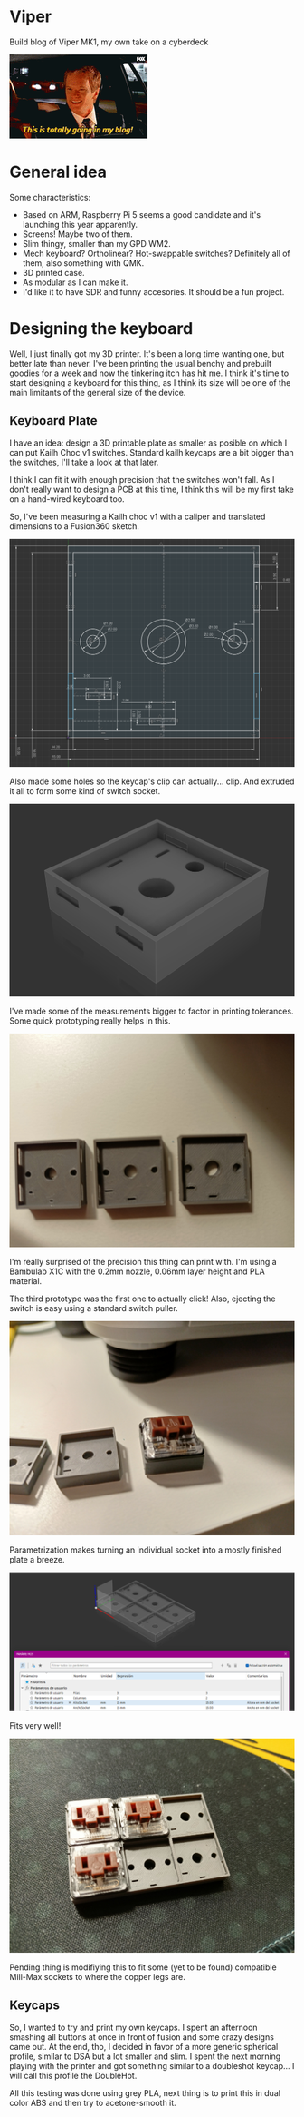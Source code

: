 # Viper
Build blog of Viper MK1, my own take on a cyberdeck

![til](https://github.com/0xlillith/Viper/blob/main/img/0-blog-barney.gif)

# General idea
Some characteristics:
- Based on ARM, Raspberry Pi 5 seems a good candidate and it's launching this year apparently.
- Screens! Maybe two of them.
- Slim thingy, smaller than my GPD WM2.
- Mech keyboard? Ortholinear? Hot-swappable switches? Definitely all of them, also something with QMK.
- 3D printed case.
- As modular as I can make it.
- I'd like it to have SDR and funny accesories. It should be a fun project.

# Designing the keyboard
Well, I just finally got my 3D printer. It's been a long time wanting one, but better late than never. I've been printing the usual benchy and prebuilt goodies for a week and now the tinkering itch has hit me. I think it's time to start designing a keyboard for this thing, as I think its size will be one of the main limitants of the general size of the device.

## Keyboard Plate

I have an idea: design a 3D printable plate as smaller as posible on which I can put Kailh Choc v1 switches. Standard kailh keycaps are a bit bigger than the switches, I'll take a look at that later.

I think I can fit it with enough precision that the switches won't fall. As I don't really want to design a PCB at this time, I think this will be my first take on a hand-wired keyboard too.

So, I've been measuring a Kailh choc v1 with a caliper and translated dimensions to a Fusion360 sketch. 

![Model](https://github.com/0xlillith/Viper/blob/main/img/1.png)

Also made some holes so the keycap's clip can actually... clip. And extruded it all to form some kind of switch socket.

![Model](https://github.com/0xlillith/Viper/blob/main/img/2.png)

I've made some of the measurements bigger to factor in printing tolerances. Some quick prototyping really helps in this.

![Model](https://github.com/0xlillith/Viper/blob/main/img/3.jpg)

I'm really surprised of the precision this thing can print with. I'm using a Bambulab X1C with the 0.2mm nozzle, 0.06mm layer height and PLA material.

The third prototype was the first one to actually click! Also, ejecting the switch is easy using a standard switch puller.

![Model](https://github.com/0xlillith/Viper/blob/main/img/4.jpg)

Parametrization makes turning an individual socket into a mostly finished plate a breeze.

![Model](https://github.com/0xlillith/Viper/blob/main/img/5.png)

Fits very well!

![Model](https://github.com/0xlillith/Viper/blob/main/img/6.jpg)

Pending thing is modifiying this to fit some (yet to be found) compatible Mill-Max sockets to where the copper legs are.

## Keycaps

So, I wanted to try and print my own keycaps. I spent an afternoon smashing all buttons at once in front of fusion and some crazy designs came out. At the end, tho, I decided in favor of a more generic spherical profile, similar to DSA but a lot smaller and slim. I spent the next morning playing with the printer and got something similar to a doubleshot keycap... I will call this profile the DoubleHot.

All this testing was done using grey PLA, next thing is to print this in dual color ABS and then try to acetone-smooth it.




